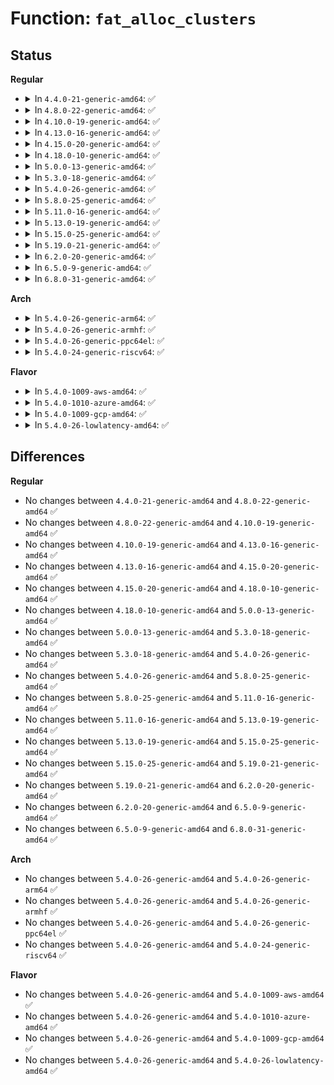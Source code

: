 # Function: <code>fat_alloc_clusters</code>

## Status
<b>Regular</b>
<ul>
<li>
<details>
<summary>In <code>4.4.0-21-generic-amd64</code>: ✅</summary>

```c
int fat_alloc_clusters(struct inode * inode, int * cluster, int nr_cluster)
```

```json
{
  "name": "fat_alloc_clusters",
  "collision_type": "Unique Global",
  "inline_type": "No",
  "funcs": [
    {
      "addr": 18446744071581965760,
      "name": "fat_alloc_clusters",
      "external": true,
      "loc": "fs/fat/fatent.c:462",
      "file": "fs/fat/fatent.c",
      "inline": "seen, unknown",
      "caller_inline": [],
      "caller_func": [
        "fs/fat/dir.c:fat_add_new_entries",
        "fs/fat/dir.c:fat_alloc_new_dir",
        "fs/fat/inode.c:fat_get_block"
      ]
    }
  ],
  "symbols": [
    {
      "addr": 18446744071581965760,
      "name": "fat_alloc_clusters",
      "section": ".text",
      "bind": "STB_GLOBAL",
      "size": 1458
    }
  ]
}
```
</details>
</li>
<li>
<details>
<summary>In <code>4.8.0-22-generic-amd64</code>: ✅</summary>

```c
int fat_alloc_clusters(struct inode * inode, int * cluster, int nr_cluster)
```

```json
{
  "name": "fat_alloc_clusters",
  "collision_type": "Unique Global",
  "inline_type": "No",
  "funcs": [
    {
      "addr": 18446744071582177776,
      "name": "fat_alloc_clusters",
      "external": true,
      "loc": "fs/fat/fatent.c:462",
      "file": "fs/fat/fatent.c",
      "inline": "seen, unknown",
      "caller_inline": [],
      "caller_func": [
        "fs/fat/dir.c:fat_add_new_entries",
        "fs/fat/dir.c:fat_alloc_new_dir",
        "fs/fat/inode.c:fat_add_cluster"
      ]
    }
  ],
  "symbols": [
    {
      "addr": 18446744071582177776,
      "name": "fat_alloc_clusters",
      "section": ".text",
      "bind": "STB_GLOBAL",
      "size": 1454
    }
  ]
}
```
</details>
</li>
<li>
<details>
<summary>In <code>4.10.0-19-generic-amd64</code>: ✅</summary>

```c
int fat_alloc_clusters(struct inode * inode, int * cluster, int nr_cluster)
```

```json
{
  "name": "fat_alloc_clusters",
  "collision_type": "Unique Global",
  "inline_type": "No",
  "funcs": [
    {
      "addr": 18446744071582267184,
      "name": "fat_alloc_clusters",
      "external": true,
      "loc": "fs/fat/fatent.c:462",
      "file": "fs/fat/fatent.c",
      "inline": "seen, unknown",
      "caller_inline": [],
      "caller_func": [
        "fs/fat/dir.c:fat_add_new_entries",
        "fs/fat/dir.c:fat_alloc_new_dir",
        "fs/fat/inode.c:fat_add_cluster"
      ]
    }
  ],
  "symbols": [
    {
      "addr": 18446744071582267184,
      "name": "fat_alloc_clusters",
      "section": ".text",
      "bind": "STB_GLOBAL",
      "size": 1454
    }
  ]
}
```
</details>
</li>
<li>
<details>
<summary>In <code>4.13.0-16-generic-amd64</code>: ✅</summary>

```c
int fat_alloc_clusters(struct inode * inode, int * cluster, int nr_cluster)
```

```json
{
  "name": "fat_alloc_clusters",
  "collision_type": "Unique Global",
  "inline_type": "No",
  "funcs": [
    {
      "addr": 18446744071582351840,
      "name": "fat_alloc_clusters",
      "external": true,
      "loc": "fs/fat/fatent.c:462",
      "file": "fs/fat/fatent.c",
      "inline": "seen, unknown",
      "caller_inline": [],
      "caller_func": [
        "fs/fat/dir.c:fat_add_new_entries",
        "fs/fat/dir.c:fat_alloc_new_dir",
        "fs/fat/inode.c:fat_add_cluster"
      ]
    }
  ],
  "symbols": [
    {
      "addr": 18446744071582351840,
      "name": "fat_alloc_clusters",
      "section": ".text",
      "bind": "STB_GLOBAL",
      "size": 1461
    }
  ]
}
```
</details>
</li>
<li>
<details>
<summary>In <code>4.15.0-20-generic-amd64</code>: ✅</summary>

```c
int fat_alloc_clusters(struct inode * inode, int * cluster, int nr_cluster)
```

```json
{
  "name": "fat_alloc_clusters",
  "collision_type": "Unique Global",
  "inline_type": "No",
  "funcs": [
    {
      "addr": 18446744071582502576,
      "name": "fat_alloc_clusters",
      "external": true,
      "loc": "fs/fat/fatent.c:462",
      "file": "fs/fat/fatent.c",
      "inline": "seen, unknown",
      "caller_inline": [],
      "caller_func": [
        "fs/fat/dir.c:fat_add_new_entries",
        "fs/fat/dir.c:fat_alloc_new_dir",
        "fs/fat/inode.c:fat_add_cluster"
      ]
    }
  ],
  "symbols": [
    {
      "addr": 18446744071582502576,
      "name": "fat_alloc_clusters",
      "section": ".text",
      "bind": "STB_GLOBAL",
      "size": 1493
    }
  ]
}
```
</details>
</li>
<li>
<details>
<summary>In <code>4.18.0-10-generic-amd64</code>: ✅</summary>

```c
int fat_alloc_clusters(struct inode * inode, int * cluster, int nr_cluster)
```

```json
{
  "name": "fat_alloc_clusters",
  "collision_type": "Unique Global",
  "inline_type": "No",
  "funcs": [
    {
      "addr": 18446744071582693600,
      "name": "fat_alloc_clusters",
      "external": true,
      "loc": "fs/fat/fatent.c:462",
      "file": "fs/fat/fatent.c",
      "inline": "seen, unknown",
      "caller_inline": [],
      "caller_func": [
        "fs/fat/dir.c:fat_add_new_entries",
        "fs/fat/dir.c:fat_alloc_new_dir",
        "fs/fat/inode.c:fat_add_cluster"
      ]
    }
  ],
  "symbols": [
    {
      "addr": 18446744071582693600,
      "name": "fat_alloc_clusters",
      "section": ".text",
      "bind": "STB_GLOBAL",
      "size": 1490
    }
  ]
}
```
</details>
</li>
<li>
<details>
<summary>In <code>5.0.0-13-generic-amd64</code>: ✅</summary>

```c
int fat_alloc_clusters(struct inode * inode, int * cluster, int nr_cluster)
```

```json
{
  "name": "fat_alloc_clusters",
  "collision_type": "Unique Global",
  "inline_type": "No",
  "funcs": [
    {
      "addr": 18446744071582795536,
      "name": "fat_alloc_clusters",
      "external": true,
      "loc": "fs/fat/fatent.c:461",
      "file": "fs/fat/fatent.c",
      "inline": "seen, unknown",
      "caller_inline": [],
      "caller_func": [
        "fs/fat/dir.c:fat_add_new_entries",
        "fs/fat/dir.c:fat_alloc_new_dir",
        "fs/fat/inode.c:fat_add_cluster"
      ]
    }
  ],
  "symbols": [
    {
      "addr": 18446744071582795536,
      "name": "fat_alloc_clusters",
      "section": ".text",
      "bind": "STB_GLOBAL",
      "size": 1490
    }
  ]
}
```
</details>
</li>
<li>
<details>
<summary>In <code>5.3.0-18-generic-amd64</code>: ✅</summary>

```c
int fat_alloc_clusters(struct inode * inode, int * cluster, int nr_cluster)
```

```json
{
  "name": "fat_alloc_clusters",
  "collision_type": "Unique Global",
  "inline_type": "No",
  "funcs": [
    {
      "addr": 18446744071582969872,
      "name": "fat_alloc_clusters",
      "external": true,
      "loc": "fs/fat/fatent.c:461",
      "file": "fs/fat/fatent.c",
      "inline": "seen, unknown",
      "caller_inline": [],
      "caller_func": [
        "fs/fat/dir.c:fat_add_new_entries",
        "fs/fat/dir.c:fat_alloc_new_dir",
        "fs/fat/inode.c:fat_add_cluster"
      ]
    }
  ],
  "symbols": [
    {
      "addr": 18446744071582969872,
      "name": "fat_alloc_clusters",
      "section": ".text",
      "bind": "STB_GLOBAL",
      "size": 1573
    }
  ]
}
```
</details>
</li>
<li>
<details>
<summary>In <code>5.4.0-26-generic-amd64</code>: ✅</summary>

```c
int fat_alloc_clusters(struct inode * inode, int * cluster, int nr_cluster)
```

```json
{
  "name": "fat_alloc_clusters",
  "collision_type": "Unique Global",
  "inline_type": "No",
  "funcs": [
    {
      "addr": 18446744071583076480,
      "name": "fat_alloc_clusters",
      "external": true,
      "loc": "fs/fat/fatent.c:464",
      "file": "fs/fat/fatent.c",
      "inline": "seen, unknown",
      "caller_inline": [],
      "caller_func": [
        "fs/fat/dir.c:fat_add_new_entries",
        "fs/fat/dir.c:fat_alloc_new_dir",
        "fs/fat/inode.c:fat_add_cluster"
      ]
    }
  ],
  "symbols": [
    {
      "addr": 18446744071583076480,
      "name": "fat_alloc_clusters",
      "section": ".text",
      "bind": "STB_GLOBAL",
      "size": 1573
    }
  ]
}
```
</details>
</li>
<li>
<details>
<summary>In <code>5.8.0-25-generic-amd64</code>: ✅</summary>

```c
int fat_alloc_clusters(struct inode * inode, int * cluster, int nr_cluster)
```

```json
{
  "name": "fat_alloc_clusters",
  "collision_type": "Unique Global",
  "inline_type": "No",
  "funcs": [
    {
      "addr": 18446744071583395104,
      "name": "fat_alloc_clusters",
      "external": true,
      "loc": "fs/fat/fatent.c:464",
      "file": "fs/fat/fatent.c",
      "inline": "seen, unknown",
      "caller_inline": [],
      "caller_func": [
        "fs/fat/dir.c:fat_add_new_entries",
        "fs/fat/dir.c:fat_alloc_new_dir",
        "fs/fat/inode.c:fat_add_cluster"
      ]
    }
  ],
  "symbols": [
    {
      "addr": 18446744071583395104,
      "name": "fat_alloc_clusters",
      "section": ".text",
      "bind": "STB_GLOBAL",
      "size": 1373
    }
  ]
}
```
</details>
</li>
<li>
<details>
<summary>In <code>5.11.0-16-generic-amd64</code>: ✅</summary>

```c
int fat_alloc_clusters(struct inode * inode, int * cluster, int nr_cluster)
```

```json
{
  "name": "fat_alloc_clusters",
  "collision_type": "Unique Global",
  "inline_type": "No",
  "funcs": [
    {
      "addr": 18446744071583510752,
      "name": "fat_alloc_clusters",
      "external": true,
      "loc": "fs/fat/fatent.c:464",
      "file": "fs/fat/fatent.c",
      "inline": "seen, unknown",
      "caller_inline": [],
      "caller_func": [
        "fs/fat/dir.c:fat_add_new_entries",
        "fs/fat/dir.c:fat_alloc_new_dir",
        "fs/fat/inode.c:fat_add_cluster"
      ]
    }
  ],
  "symbols": [
    {
      "addr": 18446744071583510752,
      "name": "fat_alloc_clusters",
      "section": ".text",
      "bind": "STB_GLOBAL",
      "size": 1373
    }
  ]
}
```
</details>
</li>
<li>
<details>
<summary>In <code>5.13.0-19-generic-amd64</code>: ✅</summary>

```c
int fat_alloc_clusters(struct inode * inode, int * cluster, int nr_cluster)
```

```json
{
  "name": "fat_alloc_clusters",
  "collision_type": "Unique Global",
  "inline_type": "No",
  "funcs": [
    {
      "addr": 18446744071583533856,
      "name": "fat_alloc_clusters",
      "external": true,
      "loc": "fs/fat/fatent.c:464",
      "file": "fs/fat/fatent.c",
      "inline": "seen, unknown",
      "caller_inline": [],
      "caller_func": [
        "fs/fat/dir.c:fat_add_new_entries",
        "fs/fat/dir.c:fat_alloc_new_dir",
        "fs/fat/inode.c:fat_add_cluster"
      ]
    }
  ],
  "symbols": [
    {
      "addr": 18446744071583533856,
      "name": "fat_alloc_clusters",
      "section": ".text",
      "bind": "STB_GLOBAL",
      "size": 1387
    }
  ]
}
```
</details>
</li>
<li>
<details>
<summary>In <code>5.15.0-25-generic-amd64</code>: ✅</summary>

```c
int fat_alloc_clusters(struct inode * inode, int * cluster, int nr_cluster)
```

```json
{
  "name": "fat_alloc_clusters",
  "collision_type": "Unique Global",
  "inline_type": "No",
  "funcs": [
    {
      "addr": 18446744071583891344,
      "name": "fat_alloc_clusters",
      "external": true,
      "loc": "fs/fat/fatent.c:465",
      "file": "fs/fat/fatent.c",
      "inline": "seen, unknown",
      "caller_inline": [],
      "caller_func": [
        "fs/fat/dir.c:fat_add_new_entries",
        "fs/fat/dir.c:fat_alloc_new_dir",
        "fs/fat/inode.c:fat_add_cluster"
      ]
    }
  ],
  "symbols": [
    {
      "addr": 18446744071583891344,
      "name": "fat_alloc_clusters",
      "section": ".text",
      "bind": "STB_GLOBAL",
      "size": 1486
    }
  ]
}
```
</details>
</li>
<li>
<details>
<summary>In <code>5.19.0-21-generic-amd64</code>: ✅</summary>

```c
int fat_alloc_clusters(struct inode * inode, int * cluster, int nr_cluster)
```

```json
{
  "name": "fat_alloc_clusters",
  "collision_type": "Unique Global",
  "inline_type": "No",
  "funcs": [
    {
      "addr": 18446744071584467488,
      "name": "fat_alloc_clusters",
      "external": true,
      "loc": "fs/fat/fatent.c:466",
      "file": "fs/fat/fatent.c",
      "inline": "seen, unknown",
      "caller_inline": [],
      "caller_func": [
        "fs/fat/dir.c:fat_add_new_entries",
        "fs/fat/dir.c:fat_alloc_new_dir",
        "fs/fat/inode.c:fat_add_cluster"
      ]
    }
  ],
  "symbols": [
    {
      "addr": 18446744071584467488,
      "name": "fat_alloc_clusters",
      "section": ".text",
      "bind": "STB_GLOBAL",
      "size": 1579
    }
  ]
}
```
</details>
</li>
<li>
<details>
<summary>In <code>6.2.0-20-generic-amd64</code>: ✅</summary>

```c
int fat_alloc_clusters(struct inode * inode, int * cluster, int nr_cluster)
```

```json
{
  "name": "fat_alloc_clusters",
  "collision_type": "Unique Global",
  "inline_type": "No",
  "funcs": [
    {
      "addr": 18446744071585131088,
      "name": "fat_alloc_clusters",
      "external": true,
      "loc": "fs/fat/fatent.c:466",
      "file": "fs/fat/fatent.c",
      "inline": "seen, unknown",
      "caller_inline": [],
      "caller_func": [
        "fs/fat/dir.c:fat_add_new_entries",
        "fs/fat/dir.c:fat_alloc_new_dir",
        "fs/fat/inode.c:fat_add_cluster"
      ]
    }
  ],
  "symbols": [
    {
      "addr": 18446744071585131088,
      "name": "fat_alloc_clusters",
      "section": ".text",
      "bind": "STB_GLOBAL",
      "size": 1579
    }
  ]
}
```
</details>
</li>
<li>
<details>
<summary>In <code>6.5.0-9-generic-amd64</code>: ✅</summary>

```c
int fat_alloc_clusters(struct inode * inode, int * cluster, int nr_cluster)
```

```json
{
  "name": "fat_alloc_clusters",
  "collision_type": "Unique Global",
  "inline_type": "No",
  "funcs": [
    {
      "addr": 18446744071585360432,
      "name": "fat_alloc_clusters",
      "external": true,
      "loc": "fs/fat/fatent.c:466",
      "file": "fs/fat/fatent.c",
      "inline": "seen, unknown",
      "caller_inline": [],
      "caller_func": [
        "fs/fat/dir.c:fat_add_new_entries",
        "fs/fat/dir.c:fat_alloc_new_dir",
        "fs/fat/inode.c:fat_add_cluster"
      ]
    }
  ],
  "symbols": [
    {
      "addr": 18446744071585360432,
      "name": "fat_alloc_clusters",
      "section": ".text",
      "bind": "STB_GLOBAL",
      "size": 1579
    }
  ]
}
```
</details>
</li>
<li>
<details>
<summary>In <code>6.8.0-31-generic-amd64</code>: ✅</summary>

```c
int fat_alloc_clusters(struct inode * inode, int * cluster, int nr_cluster)
```

```json
{
  "name": "fat_alloc_clusters",
  "collision_type": "Unique Global",
  "inline_type": "No",
  "funcs": [
    {
      "addr": 18446744071585595168,
      "name": "fat_alloc_clusters",
      "external": true,
      "loc": "fs/fat/fatent.c:466",
      "file": "fs/fat/fatent.c",
      "inline": "seen, unknown",
      "caller_inline": [],
      "caller_func": [
        "fs/fat/dir.c:fat_add_new_entries",
        "fs/fat/dir.c:fat_alloc_new_dir",
        "fs/fat/inode.c:fat_add_cluster"
      ]
    }
  ],
  "symbols": [
    {
      "addr": 18446744071585595168,
      "name": "fat_alloc_clusters",
      "section": ".text",
      "bind": "STB_GLOBAL",
      "size": 1579
    }
  ]
}
```
</details>
</li>
</ul>
<b>Arch</b>
<ul>
<li>
<details>
<summary>In <code>5.4.0-26-generic-arm64</code>: ✅</summary>

```c
int fat_alloc_clusters(struct inode * inode, int * cluster, int nr_cluster)
```

```json
{
  "name": "fat_alloc_clusters",
  "collision_type": "Unique Global",
  "inline_type": "No",
  "funcs": [
    {
      "addr": 18446603336494782416,
      "name": "fat_alloc_clusters",
      "external": true,
      "loc": "fs/fat/fatent.c:464",
      "file": "fs/fat/fatent.c",
      "inline": "seen, unknown",
      "caller_inline": [],
      "caller_func": [
        "fs/fat/dir.c:fat_add_new_entries",
        "fs/fat/dir.c:fat_alloc_new_dir",
        "fs/fat/inode.c:fat_add_cluster"
      ]
    }
  ],
  "symbols": [
    {
      "addr": 18446603336494782416,
      "name": "fat_alloc_clusters",
      "section": ".text",
      "bind": "STB_GLOBAL",
      "size": 1064
    }
  ]
}
```
</details>
</li>
<li>
<details>
<summary>In <code>5.4.0-26-generic-armhf</code>: ✅</summary>

```c
int fat_alloc_clusters(struct inode * inode, int * cluster, int nr_cluster)
```

```json
{
  "name": "fat_alloc_clusters",
  "collision_type": "Unique Global",
  "inline_type": "No",
  "funcs": [
    {
      "addr": 3228202260,
      "name": "fat_alloc_clusters",
      "external": true,
      "loc": "fs/fat/fatent.c:464",
      "file": "fs/fat/fatent.c",
      "inline": "seen, unknown",
      "caller_inline": [],
      "caller_func": [
        "fs/fat/dir.c:fat_add_new_entries",
        "fs/fat/dir.c:fat_alloc_new_dir",
        "fs/fat/inode.c:fat_add_cluster"
      ]
    }
  ],
  "symbols": [
    {
      "addr": 3228202260,
      "name": "fat_alloc_clusters",
      "section": ".text",
      "bind": "STB_GLOBAL",
      "size": 1140
    }
  ]
}
```
</details>
</li>
<li>
<details>
<summary>In <code>5.4.0-26-generic-ppc64el</code>: ✅</summary>

```c
int fat_alloc_clusters(struct inode * inode, int * cluster, int nr_cluster)
```

```json
{
  "name": "fat_alloc_clusters",
  "collision_type": "Unique Global",
  "inline_type": "No",
  "funcs": [
    {
      "addr": 13835058055288615744,
      "name": "fat_alloc_clusters",
      "external": true,
      "loc": "fs/fat/fatent.c:464",
      "file": "fs/fat/fatent.c",
      "inline": "seen, unknown",
      "caller_inline": [],
      "caller_func": [
        "fs/fat/dir.c:fat_add_new_entries",
        "fs/fat/dir.c:fat_alloc_new_dir",
        "fs/fat/inode.c:fat_add_cluster"
      ]
    }
  ],
  "symbols": [
    {
      "addr": 13835058055288615744,
      "name": "fat_alloc_clusters",
      "section": ".text",
      "bind": "STB_GLOBAL",
      "size": 1552
    }
  ]
}
```
</details>
</li>
<li>
<details>
<summary>In <code>5.4.0-24-generic-riscv64</code>: ✅</summary>

```c
int fat_alloc_clusters(struct inode * inode, int * cluster, int nr_cluster)
```

```json
{
  "name": "fat_alloc_clusters",
  "collision_type": "Unique Global",
  "inline_type": "No",
  "funcs": [
    {
      "addr": 18446743936274114658,
      "name": "fat_alloc_clusters",
      "external": true,
      "loc": "fs/fat/fatent.c:464",
      "file": "fs/fat/fatent.c",
      "inline": "seen, unknown",
      "caller_inline": [],
      "caller_func": [
        "fs/fat/dir.c:fat_add_new_entries",
        "fs/fat/dir.c:fat_alloc_new_dir",
        "fs/fat/inode.c:fat_add_cluster"
      ]
    }
  ],
  "symbols": [
    {
      "addr": 18446743936274114658,
      "name": "fat_alloc_clusters",
      "section": ".text",
      "bind": "STB_GLOBAL",
      "size": 942
    }
  ]
}
```
</details>
</li>
</ul>
<b>Flavor</b>
<ul>
<li>
<details>
<summary>In <code>5.4.0-1009-aws-amd64</code>: ✅</summary>

```c
int fat_alloc_clusters(struct inode * inode, int * cluster, int nr_cluster)
```

```json
{
  "name": "fat_alloc_clusters",
  "collision_type": "Unique Global",
  "inline_type": "No",
  "funcs": [
    {
      "addr": 18446744071583045216,
      "name": "fat_alloc_clusters",
      "external": true,
      "loc": "fs/fat/fatent.c:464",
      "file": "fs/fat/fatent.c",
      "inline": "seen, unknown",
      "caller_inline": [],
      "caller_func": [
        "fs/fat/dir.c:fat_add_new_entries",
        "fs/fat/dir.c:fat_alloc_new_dir",
        "fs/fat/inode.c:fat_add_cluster"
      ]
    }
  ],
  "symbols": [
    {
      "addr": 18446744071583045216,
      "name": "fat_alloc_clusters",
      "section": ".text",
      "bind": "STB_GLOBAL",
      "size": 1573
    }
  ]
}
```
</details>
</li>
<li>
<details>
<summary>In <code>5.4.0-1010-azure-amd64</code>: ✅</summary>

```c
int fat_alloc_clusters(struct inode * inode, int * cluster, int nr_cluster)
```

```json
{
  "name": "fat_alloc_clusters",
  "collision_type": "Unique Global",
  "inline_type": "No",
  "funcs": [
    {
      "addr": 18446744071582982368,
      "name": "fat_alloc_clusters",
      "external": true,
      "loc": "fs/fat/fatent.c:464",
      "file": "fs/fat/fatent.c",
      "inline": "seen, unknown",
      "caller_inline": [],
      "caller_func": [
        "fs/fat/dir.c:fat_add_new_entries",
        "fs/fat/dir.c:fat_alloc_new_dir",
        "fs/fat/inode.c:fat_add_cluster"
      ]
    }
  ],
  "symbols": [
    {
      "addr": 18446744071582982368,
      "name": "fat_alloc_clusters",
      "section": ".text",
      "bind": "STB_GLOBAL",
      "size": 1573
    }
  ]
}
```
</details>
</li>
<li>
<details>
<summary>In <code>5.4.0-1009-gcp-amd64</code>: ✅</summary>

```c
int fat_alloc_clusters(struct inode * inode, int * cluster, int nr_cluster)
```

```json
{
  "name": "fat_alloc_clusters",
  "collision_type": "Unique Global",
  "inline_type": "No",
  "funcs": [
    {
      "addr": 18446744071583033824,
      "name": "fat_alloc_clusters",
      "external": true,
      "loc": "fs/fat/fatent.c:464",
      "file": "fs/fat/fatent.c",
      "inline": "seen, unknown",
      "caller_inline": [],
      "caller_func": [
        "fs/fat/dir.c:fat_add_new_entries",
        "fs/fat/dir.c:fat_alloc_new_dir",
        "fs/fat/inode.c:fat_add_cluster"
      ]
    }
  ],
  "symbols": [
    {
      "addr": 18446744071583033824,
      "name": "fat_alloc_clusters",
      "section": ".text",
      "bind": "STB_GLOBAL",
      "size": 1573
    }
  ]
}
```
</details>
</li>
<li>
<details>
<summary>In <code>5.4.0-26-lowlatency-amd64</code>: ✅</summary>

```c
int fat_alloc_clusters(struct inode * inode, int * cluster, int nr_cluster)
```

```json
{
  "name": "fat_alloc_clusters",
  "collision_type": "Unique Global",
  "inline_type": "No",
  "funcs": [
    {
      "addr": 18446744071583122944,
      "name": "fat_alloc_clusters",
      "external": true,
      "loc": "fs/fat/fatent.c:464",
      "file": "fs/fat/fatent.c",
      "inline": "seen, unknown",
      "caller_inline": [],
      "caller_func": [
        "fs/fat/dir.c:fat_add_new_entries",
        "fs/fat/dir.c:fat_alloc_new_dir",
        "fs/fat/inode.c:fat_add_cluster"
      ]
    }
  ],
  "symbols": [
    {
      "addr": 18446744071583122944,
      "name": "fat_alloc_clusters",
      "section": ".text",
      "bind": "STB_GLOBAL",
      "size": 1573
    }
  ]
}
```
</details>
</li>
</ul>

## Differences
<b>Regular</b>
<ul>
<li>
No changes between <code>4.4.0-21-generic-amd64</code> and <code>4.8.0-22-generic-amd64</code> ✅
</li>
<li>
No changes between <code>4.8.0-22-generic-amd64</code> and <code>4.10.0-19-generic-amd64</code> ✅
</li>
<li>
No changes between <code>4.10.0-19-generic-amd64</code> and <code>4.13.0-16-generic-amd64</code> ✅
</li>
<li>
No changes between <code>4.13.0-16-generic-amd64</code> and <code>4.15.0-20-generic-amd64</code> ✅
</li>
<li>
No changes between <code>4.15.0-20-generic-amd64</code> and <code>4.18.0-10-generic-amd64</code> ✅
</li>
<li>
No changes between <code>4.18.0-10-generic-amd64</code> and <code>5.0.0-13-generic-amd64</code> ✅
</li>
<li>
No changes between <code>5.0.0-13-generic-amd64</code> and <code>5.3.0-18-generic-amd64</code> ✅
</li>
<li>
No changes between <code>5.3.0-18-generic-amd64</code> and <code>5.4.0-26-generic-amd64</code> ✅
</li>
<li>
No changes between <code>5.4.0-26-generic-amd64</code> and <code>5.8.0-25-generic-amd64</code> ✅
</li>
<li>
No changes between <code>5.8.0-25-generic-amd64</code> and <code>5.11.0-16-generic-amd64</code> ✅
</li>
<li>
No changes between <code>5.11.0-16-generic-amd64</code> and <code>5.13.0-19-generic-amd64</code> ✅
</li>
<li>
No changes between <code>5.13.0-19-generic-amd64</code> and <code>5.15.0-25-generic-amd64</code> ✅
</li>
<li>
No changes between <code>5.15.0-25-generic-amd64</code> and <code>5.19.0-21-generic-amd64</code> ✅
</li>
<li>
No changes between <code>5.19.0-21-generic-amd64</code> and <code>6.2.0-20-generic-amd64</code> ✅
</li>
<li>
No changes between <code>6.2.0-20-generic-amd64</code> and <code>6.5.0-9-generic-amd64</code> ✅
</li>
<li>
No changes between <code>6.5.0-9-generic-amd64</code> and <code>6.8.0-31-generic-amd64</code> ✅
</li>
</ul>
<b>Arch</b>
<ul>
<li>
No changes between <code>5.4.0-26-generic-amd64</code> and <code>5.4.0-26-generic-arm64</code> ✅
</li>
<li>
No changes between <code>5.4.0-26-generic-amd64</code> and <code>5.4.0-26-generic-armhf</code> ✅
</li>
<li>
No changes between <code>5.4.0-26-generic-amd64</code> and <code>5.4.0-26-generic-ppc64el</code> ✅
</li>
<li>
No changes between <code>5.4.0-26-generic-amd64</code> and <code>5.4.0-24-generic-riscv64</code> ✅
</li>
</ul>
<b>Flavor</b>
<ul>
<li>
No changes between <code>5.4.0-26-generic-amd64</code> and <code>5.4.0-1009-aws-amd64</code> ✅
</li>
<li>
No changes between <code>5.4.0-26-generic-amd64</code> and <code>5.4.0-1010-azure-amd64</code> ✅
</li>
<li>
No changes between <code>5.4.0-26-generic-amd64</code> and <code>5.4.0-1009-gcp-amd64</code> ✅
</li>
<li>
No changes between <code>5.4.0-26-generic-amd64</code> and <code>5.4.0-26-lowlatency-amd64</code> ✅
</li>
</ul>
